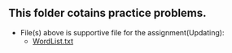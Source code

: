 ## This folder cotains practice problems.
- File(s) above is supportive file for the assignment(Updating):
  - [WordList.txt](https://github.com/spizzkid/cplusplusPractice/blob/master/cs%20132/problems/WordList.txt)
